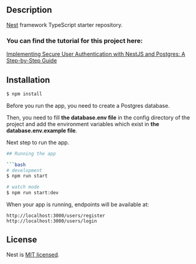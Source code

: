 ## Description

[Nest](https://github.com/nestjs/nest) framework TypeScript starter repository.

### You can find the tutorial for this project here:

[Implementing Secure User Authentication with NestJS and Postgres: A Step-by-Step Guide](https://medium.com/@0xAggelos/implementing-secure-user-authentication-with-nestjs-and-postgres-a-step-by-step-guide-950e5469f62a) 

## Installation

```bash
$ npm install
```
Before you run the app, you need to create a Postgres database. 

Then, you need to fill **the database.env file** in the config directory of the project and add the environment variables which exist in **the database.env.example file**.

Next step to run the app.

```bash
## Running the app

```bash
# development
$ npm run start

# watch mode
$ npm run start:dev
```
When your app is running, endpoints will be available at:
```
http://localhost:3000/users/register
http://localhost:3000/users/login
```
## License

Nest is [MIT licensed](LICENSE).

